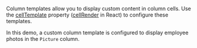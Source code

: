 Column templates allow you to display custom content in column cells. Use the [cellTemplate](/Documentation/ApiReference/UI_Components/dxDataGrid/Configuration/columns/#cellTemplate) property ([cellRender](/Documentation/ApiReference/UI_Components/dxDataGrid/Configuration/columns/#cellRender) in React) to configure these templates.

In this demo, a custom column template is configured to display employee photos in the `Picture` column.
<!--split-->